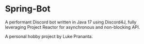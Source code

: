 # Spring-Bot

A performant Discord bot written in Java 17 using Discord4J, fully leveraging Project Reactor for asynchronous and non-blocking API.

A personal hobby project by Luke Prananta.
